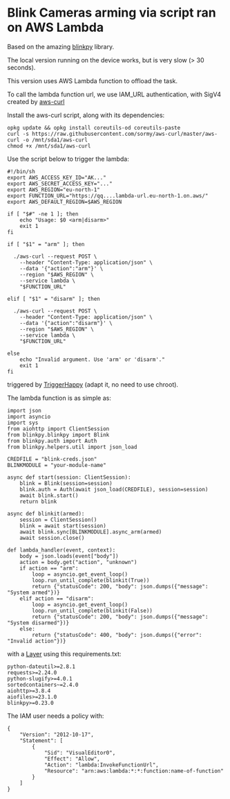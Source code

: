 Blink Cameras arming via script ran on AWS Lambda
=================================================

Based on the amazing [blinkpy](https://pypi.org/project/blinkpy/) library.

The local version running on the device works, but is very slow (> 30 seconds).

This version uses AWS Lambda function to offload the task.

To call the lambda function url, we use IAM_URL authentication, with SigV4 created by [aws-curl](https://github.com/sormy/aws-curl)

Install the aws-curl script, along with its dependencies:

    opkg update && opkg install coreutils-od coreutils-paste
    curl -s https://raw.githubusercontent.com/sormy/aws-curl/master/aws-curl -o /mnt/sda1/aws-curl
    chmod +x /mnt/sda1/aws-curl

Use the script below to trigger the lambda:

    #!/bin/sh
    export AWS_ACCESS_KEY_ID="AK..."
    export AWS_SECRET_ACCESS_KEY="..."
    export AWS_REGION="eu-north-1"
    export FUNCTION_URL="https://qq....lambda-url.eu-north-1.on.aws/"
    export AWS_DEFAULT_REGION=$AWS_REGION
    
    if [ "$#" -ne 1 ]; then
        echo "Usage: $0 <arm|disarm>"
        exit 1
    fi
    
    if [ "$1" = "arm" ]; then
    
      ./aws-curl --request POST \
        --header "Content-Type: application/json" \
        --data '{"action":"arm"}' \
        --region "$AWS_REGION" \
        --service lambda \
        "$FUNCTION_URL"
    
    elif [ "$1" = "disarm" ]; then
    
      ./aws-curl --request POST \
        --header "Content-Type: application/json" \
        --data '{"action":"disarm"}' \
        --region "$AWS_REGION" \
        --service lambda \
        "$FUNCTION_URL"
    
    else
        echo "Invalid argument. Use 'arm' or 'disarm'."
        exit 1
    fi

triggered by [TriggerHappy](../triggerhappy-scripts/triggerhappy.md) (adapt it, no need to use chroot).

The lambda function is as simple as:

    import json
    import asyncio
    import sys
    from aiohttp import ClientSession
    from blinkpy.blinkpy import Blink
    from blinkpy.auth import Auth
    from blinkpy.helpers.util import json_load
    
    CREDFILE = "blink-creds.json"
    BLINKMODULE = "your-module-name"
    
    async def start(session: ClientSession):
        blink = Blink(session=session)
        blink.auth = Auth(await json_load(CREDFILE), session=session)
        await blink.start()
        return blink
    
    async def blinkit(armed):
        session = ClientSession()
        blink = await start(session)
        await blink.sync[BLINKMODULE].async_arm(armed)
        await session.close()
    
    def lambda_handler(event, context):
        body = json.loads(event["body"])
        action = body.get("action", "unknown")
        if action == "arm":
            loop = asyncio.get_event_loop()
            loop.run_until_complete(blinkit(True))
            return {"statusCode": 200, "body": json.dumps({"message": "System armed"})}
        elif action == "disarm":
            loop = asyncio.get_event_loop()
            loop.run_until_complete(blinkit(False))
            return {"statusCode": 200, "body": json.dumps({"message": "System disarmed"})}
        else:
            return {"statusCode": 400, "body": json.dumps({"error": "Invalid action"})}

with a [Layer](https://github.com/awsdocs/aws-lambda-developer-guide/tree/main/sample-apps/layer-python/layer) using this requirements.txt:

    python-dateutil>=2.8.1
    requests>=2.24.0
    python-slugify>=4.0.1
    sortedcontainers~=2.4.0
    aiohttp>=3.8.4
    aiofiles>=23.1.0
    blinkpy>=0.23.0


The IAM user needs a policy with:

    {
        "Version": "2012-10-17",
        "Statement": [
            {
                "Sid": "VisualEditor0",
                "Effect": "Allow",
                "Action": "lambda:InvokeFunctionUrl",
                "Resource": "arn:aws:lambda:*:*:function:name-of-function"
            }
        ]
    }
